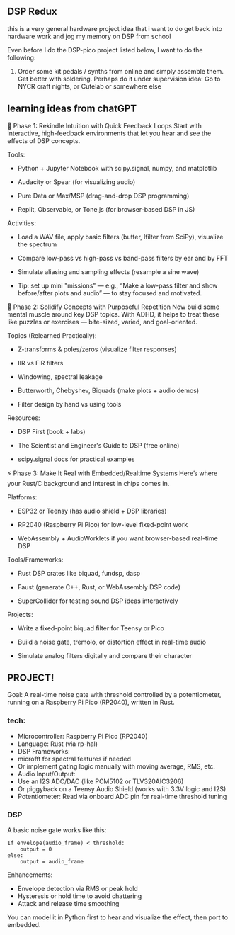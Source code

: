 ## DSP Redux


this is a very general hardware project idea that i want to do get back into hardware work and jog my memory on DSP from school

Even before I do the DSP-pico project listed below, I want to do the following:
1. Order some kit pedals / synths from online and simply assemble them. Get better with soldering. Perhaps do it under supervision
idea: Go to NYCR craft nights, or Cutelab or somewhere else


## learning ideas from chatGPT

🧭 Phase 1: Rekindle Intuition with Quick Feedback Loops
Start with interactive, high-feedback environments that let you hear and see the effects of DSP concepts.

Tools:
- Python + Jupyter Notebook with scipy.signal, numpy, and matplotlib

- Audacity or Spear (for visualizing audio)

- Pure Data or Max/MSP (drag-and-drop DSP programming)

- Replit, Observable, or Tone.js (for browser-based DSP in JS)

Activities:
- Load a WAV file, apply basic filters (butter, lfilter from SciPy), visualize the spectrum

- Compare low-pass vs high-pass vs band-pass filters by ear and by FFT

- Simulate aliasing and sampling effects (resample a sine wave)

- Tip: set up mini "missions" — e.g., “Make a low-pass filter and show before/after plots and audio” — to stay focused and motivated.

🧱 Phase 2: Solidify Concepts with Purposeful Repetition
Now build some mental muscle around key DSP topics. With ADHD, it helps to treat these like puzzles or exercises — bite-sized, varied, and goal-oriented.

Topics (Relearned Practically):
- Z-transforms & poles/zeros (visualize filter responses)

- IIR vs FIR filters

- Windowing, spectral leakage

- Butterworth, Chebyshev, Biquads (make plots + audio demos)

- Filter design by hand vs using tools

Resources:
- DSP First (book + labs)

- The Scientist and Engineer's Guide to DSP (free online)

- scipy.signal docs for practical examples

⚡ Phase 3: Make It Real with Embedded/Realtime Systems
Here’s where your Rust/C background and interest in chips comes in.

Platforms:
- ESP32 or Teensy (has audio shield + DSP libraries)

- RP2040 (Raspberry Pi Pico) for low-level fixed-point work

- WebAssembly + AudioWorklets if you want browser-based real-time DSP

Tools/Frameworks:
- Rust DSP crates like biquad, fundsp, dasp

- Faust (generate C++, Rust, or WebAssembly DSP code)

- SuperCollider for testing sound DSP ideas interactively

Projects:
- Write a fixed-point biquad filter for Teensy or Pico

- Build a noise gate, tremolo, or distortion effect in real-time audio

- Simulate analog filters digitally and compare their character

## PROJECT!

Goal: A real-time noise gate with threshold controlled by a potentiometer, running on a Raspberry Pi Pico (RP2040), written in Rust.

### tech:

- Microcontroller: Raspberry Pi Pico (RP2040)
- Language: Rust (via rp-hal)
- DSP Frameworks:
- microfft for spectral features if needed
- Or implement gating logic manually with moving average, RMS, etc.
- Audio Input/Output:
- Use an I2S ADC/DAC (like PCM5102 or TLV320AIC3206)
- Or piggyback on a Teensy Audio Shield (works with 3.3V logic and I2S)
- Potentiometer: Read via onboard ADC pin for real-time threshold tuning

### DSP

A basic noise gate works like this:

```
If envelope(audio_frame) < threshold:
    output = 0
else:
    output = audio_frame
```

Enhancements:

- Envelope detection via RMS or peak hold
- Hysteresis or hold time to avoid chattering
- Attack and release time smoothing

You can model it in Python first to hear and visualize the effect, then port to embedded.